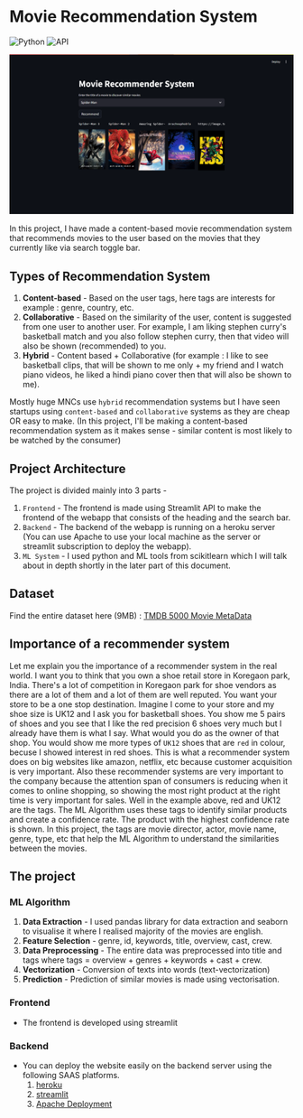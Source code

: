 # Movie Recommendation System 
![Python](https://img.shields.io/badge/Python-3.12.4-blueviolet)
![API](https://img.shields.io/badge/API-TMDB-fcba03)

![result_page](Outputs/results.png)

In this project, I have made a content-based movie recommendation system that recommends movies to the user based on the movies that they currently like via search toggle bar.

## Types of Recommendation System 
1. **Content-based** - Based on the user tags, here tags are interests for example : genre, country, etc.
2. **Collaborative** - Based on the similarity of the user, content is suggested from one user to another user. For example, I am liking stephen curry's basketball match and you also follow stephen curry, then that video will also be shown (recommended) to you.
3. **Hybrid** - Content based + Collaborative (for example : I like to see basketball clips, that will be shown to me only + my friend and I watch piano videos, he liked a hindi piano cover then that will also be shown to me).

Mostly huge MNCs use ```hybrid``` recommendation systems but I have seen startups using ```content-based``` and ```collaborative``` systems as they are cheap OR easy to make.
(In this project, I'll be making a content-based recommendation system as it makes sense - similar content is most likely to be watched by the consumer)

## Project Architecture
The project is divided mainly into 3 parts -
1. ```Frontend``` - The frontend is made using Streamlit API to make the frontend of the webapp that consists of the heading and the search bar.
2. ```Backend``` - The backend of the webapp is running on a heroku server (You can use Apache to use your local machine as the server or streamlit subscription to deploy the webapp).
3. ```ML System``` - I used python and ML tools from scikitlearn which I will talk about in depth shortly in the later part of this document.

## Dataset
Find the entire dataset here (9MB) : [TMDB 5000 Movie MetaData](https://www.kaggle.com/datasets/tmdb/tmdb-movie-metadata)

## Importance of a recommender system
Let me explain you the importance of a recommender system in the real world.
I want you to think that you own a shoe retail store in Koregaon park, India. There's a lot of competition in Koregaon park for shoe vendors as there are a lot of them and a lot of them are well reputed. You want your store to be a one stop destination. Imagine I come to your store and my shoe size is UK12 and I ask you for basketball shoes. You show me 5 pairs of shoes and you see that I like the red precision 6 shoes very much but I already have them is what I say. What would you do as the owner of that shop. You would show me more types of ```UK12``` shoes that are ```red``` in colour, becuse I showed interest in red shoes. This is what a recommender system does on big websites like amazon, netflix, etc because customer acquisition is very important. Also these recommender systems are very important to the company because the attention span of consumers is reducing when it comes to online shopping, so showing the most right product at the right time is very important for sales. Well in the example above, red and UK12 are the tags. The ML Algorithm uses these tags to identify similar products and create a confidence rate. The product with the highest confidence rate is shown. 
In this project, the tags are movie director, actor, movie name, genre, type, etc that help the ML Algorithm to understand the similarities between the movies.

## The project
### ML Algorithm 
1. **Data Extraction** - I used pandas library for data extraction and seaborn to visualise it where I realised majority of the movies are english.
2. **Feature Selection** - genre, id, keywords, title, overview, cast, crew.
3. **Data Preprocessing** - The entire data was preprocessed into title and tags where tags = overview + genres + keywords + cast + crew.
4. **Vectorization** - Conversion of texts into words (text-vectorization)
5. **Prediction** - Prediction of similar movies is made using vectorisation.

### Frontend
- The frontend is developed using streamlit 

### Backend
- You can deploy the website easily on the backend server using the following SAAS platforms.
    1. [heroku](https://devcenter.heroku.com/categories/deployment)
    2. [streamlit](https://docs.streamlit.io/deploy/streamlit-community-cloud/deploy-your-app)
    3. [Apache Deployment](https://www.youtube.com/watch?v=vpBJnXkQZiw&ab_channel=JoachimHenrikB%C3%BClow)
 
  
 
